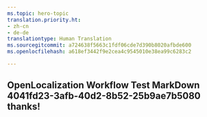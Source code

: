 ```yaml
---
ms.topic: hero-topic
translation.priority.ht:
- zh-cn
- de-de
translationtype: Human Translation
ms.sourcegitcommit: a724638f5663c1fdf06cde7d390b8020afbde600
ms.openlocfilehash: a618ef3442f9e2cea4c9545010e38ea99c6283c2

---
```

## OpenLocalization Workflow Test MarkDown 4041fd23-3afb-40d2-8b52-25b9ae7b5080 thanks!



<!--HONumber=Jul16_HO3-->


